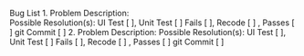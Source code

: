Bug List
    1.  Problem Description:    
        Possible Resolution(s):
        UI Test [ ], Unit Test [ ]
        Fails [ ], Recode [ ] , Passes [ ]
        git Commit [ ]
    2. Problem Description:
        Possible Resolution(s):
        UI Test [ ], Unit Test [ ]
        Fails [ ], Recode [ ] , Passes [ ]
        git Commit [ ]

